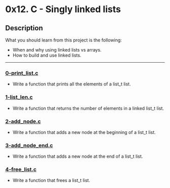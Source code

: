 # 0x12. C - Singly linked lists

## Description
What you should learn from this project is the following:

* When and why using linked lists vs arrays.
* How to build and use linked lists.
---

### [0-print_list.c](./0-print_list.c)
* Write a function that prints all the elements of a list_t list.

### [1-list_len.c](./1-list_len.c)
* Write a function that returns the number of elements in a linked list_t list.

### [2-add_node.c](./2-add_node.c)
* Write a function that adds a new node at the beginning of a list_t list.

### [3-add_node_end.c](./3-add_node_end.c)
* Write a function that adds a new node at the end of a list_t list.

### [4-free_list.c](./4-free_list.c)
* Write a function that frees a list_t list.

